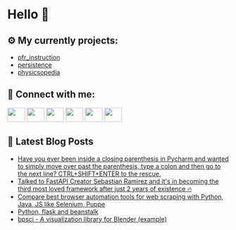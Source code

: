 # Hello 👋

## ⚙️ My currently projects:
- [pfr_instruction](https://github.com/bullbesh/pfr_instruction)
- [persistence](https://github.com/bullbesh/persistence)
- [physicsopedia](https://github.com/bullbesh/physicsopedia)

## 🔎 Connect with me:
[<img height="32" width="40" src="https://cdn.jsdelivr.net/npm/simple-icons@v5/icons/telegram.svg" />](https://t.me/bullbesh)
[<img height="32" width="40" src="https://cdn.jsdelivr.net/npm/simple-icons@v5/icons/vk.svg" />](https://vk.com/bullbesh)
[<img height="32" width="40" src="https://cdn.jsdelivr.net/npm/simple-icons@v5/icons/twitter.svg" />](https://twitter.com/bullbesh1)
[<img height="32" width="40" src="https://cdn.jsdelivr.net/npm/simple-icons@v5/icons/instagram.svg" />](https://www.instagram.com/bullbesh)
[<img height="32" width="40" src="https://cdn.jsdelivr.net/npm/simple-icons@v5/icons/reddit.svg" />](https://www.reddit.com/user/bullbesh)
[<img height="32" width="40" src="https://cdn.jsdelivr.net/npm/simple-icons@v5/icons/youtube.svg" />](https://www.youtube.com/channel/UCtfjRs6uzgq5mfm8S06WTcg)

## 📕 Latest Blog Posts
<!-- BLOG-POST-LIST:START -->
- [Have you ever been inside a closing parenthesis in Pycharm and wanted to simply move over past the parenthesis, type a colon and then go to the next line? CTRL+SHIFT+ENTER to the rescue.](https://www.reddit.com/r/Python/comments/szfrm1/have_you_ever_been_inside_a_closing_parenthesis/)
- [Talked to FastAPI Creator Sebastian Ramirez and it&#39;s in becoming the third most loved framework after just 2 years of existence 🔥](https://www.reddit.com/r/Python/comments/szf3me/talked_to_fastapi_creator_sebastian_ramirez_and/)
- [Compare best browser automation tools for web scraping with Python, Java, JS like Selenium, Puppe](https://www.reddit.com/r/Python/comments/szeqvm/compare_best_browser_automation_tools_for_web/)
- [Python, flask and beanstalk](https://www.reddit.com/r/Python/comments/szep91/python_flask_and_beanstalk/)
- [bpsci - A visualization library for Blender &lpar;example&rpar;](https://www.reddit.com/r/Python/comments/szdss5/bpsci_a_visualization_library_for_blender_example/)
<!-- BLOG-POST-LIST:END -->
